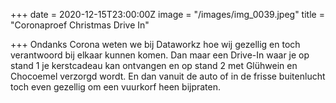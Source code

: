 +++
date = 2020-12-15T23:00:00Z
image = "/images/img_0039.jpeg"
title = "Coronaproef Christmas Drive In"

+++
Ondanks Corona weten we bij Dataworkz hoe wij gezellig en toch verantwoord bij elkaar kunnen komen. Dan maar een Drive-In waar je op stand 1 je kerstcadeau kan ontvangen en op stand 2 met Glühwein en Chocoemel verzorgd wordt. En dan vanuit de auto of in de frisse buitenlucht toch even gezellig om een vuurkorf heen bijpraten. 